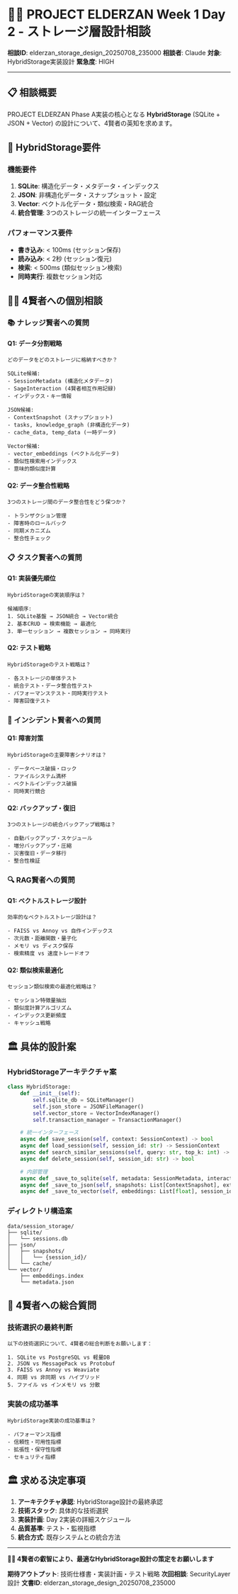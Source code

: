 # 🧙‍♂️ PROJECT ELDERZAN Week 1 Day 2 - ストレージ層設計相談

**相談ID**: elderzan_storage_design_20250708_235000
**相談者**: Claude
**対象**: HybridStorage実装設計
**緊急度**: HIGH

---

## 📋 **相談概要**

PROJECT ELDERZAN Phase A実装の核心となる **HybridStorage** (SQLite + JSON + Vector) の設計について、4賢者の英知を求めます。

## 🎯 **HybridStorage要件**

### **機能要件**
1. **SQLite**: 構造化データ・メタデータ・インデックス
2. **JSON**: 非構造化データ・スナップショット・設定
3. **Vector**: ベクトル化データ・類似検索・RAG統合
4. **統合管理**: 3つのストレージの統一インターフェース

### **パフォーマンス要件**
- **書き込み**: < 100ms (セッション保存)
- **読み込み**: < 2秒 (セッション復元)
- **検索**: < 500ms (類似セッション検索)
- **同時実行**: 複数セッション対応

## 🧙‍♂️ **4賢者への個別相談**

### **📚 ナレッジ賢者への質問**

#### **Q1: データ分割戦略**
```
どのデータをどのストレージに格納すべきか？

SQLite候補:
- SessionMetadata (構造化メタデータ)
- SageInteraction (4賢者相互作用記録)
- インデックス・キー情報

JSON候補:
- ContextSnapshot (スナップショット)
- tasks, knowledge_graph (非構造化データ)
- cache_data, temp_data (一時データ)

Vector候補:
- vector_embeddings (ベクトル化データ)
- 類似性検索用インデックス
- 意味的類似度計算
```

#### **Q2: データ整合性戦略**
```
3つのストレージ間のデータ整合性をどう保つか？

- トランザクション管理
- 障害時のロールバック
- 同期メカニズム
- 整合性チェック
```

### **📋 タスク賢者への質問**

#### **Q1: 実装優先順位**
```
HybridStorageの実装順序は？

候補順序:
1. SQLite基盤 → JSON統合 → Vector統合
2. 基本CRUD → 検索機能 → 最適化
3. 単一セッション → 複数セッション → 同時実行
```

#### **Q2: テスト戦略**
```
HybridStorageのテスト戦略は？

- 各ストレージの単体テスト
- 統合テスト・データ整合性テスト
- パフォーマンステスト・同時実行テスト
- 障害回復テスト
```

### **🚨 インシデント賢者への質問**

#### **Q1: 障害対策**
```
HybridStorageの主要障害シナリオは？

- データベース破損・ロック
- ファイルシステム満杯
- ベクトルインデックス破損
- 同時実行競合
```

#### **Q2: バックアップ・復旧**
```
3つのストレージの統合バックアップ戦略は？

- 自動バックアップ・スケジュール
- 増分バックアップ・圧縮
- 災害復旧・データ移行
- 整合性検証
```

### **🔍 RAG賢者への質問**

#### **Q1: ベクトルストレージ設計**
```
効率的なベクトルストレージ設計は？

- FAISS vs Annoy vs 自作インデックス
- 次元数・距離関数・量子化
- メモリ vs ディスク保存
- 検索精度 vs 速度トレードオフ
```

#### **Q2: 類似検索最適化**
```
セッション類似検索の最適化戦略は？

- セッション特徴量抽出
- 類似度計算アルゴリズム
- インデックス更新頻度
- キャッシュ戦略
```

## 🏛️ **具体的設計案**

### **HybridStorageアーキテクチャ案**
```python
class HybridStorage:
    def __init__(self):
        self.sqlite_db = SQLiteManager()
        self.json_store = JSONFileManager()
        self.vector_store = VectorIndexManager()
        self.transaction_manager = TransactionManager()

    # 統一インターフェース
    async def save_session(self, context: SessionContext) -> bool
    async def load_session(self, session_id: str) -> SessionContext
    async def search_similar_sessions(self, query: str, top_k: int) -> List[SessionContext]
    async def delete_session(self, session_id: str) -> bool

    # 内部管理
    async def _save_to_sqlite(self, metadata: SessionMetadata, interactions: List[SageInteraction])
    async def _save_to_json(self, snapshots: List[ContextSnapshot], extra_data: Dict)
    async def _save_to_vector(self, embeddings: List[float], session_id: str)
```

### **ディレクトリ構造案**
```
data/session_storage/
├── sqlite/
│   └── sessions.db
├── json/
│   ├── snapshots/
│   │   └── {session_id}/
│   └── cache/
└── vector/
    ├── embeddings.index
    └── metadata.json
```

## 🎯 **4賢者への総合質問**

### **技術選択の最終判断**
```
以下の技術選択について、4賢者の総合判断をお願いします：

1. SQLite vs PostgreSQL vs 軽量DB
2. JSON vs MessagePack vs Protobuf
3. FAISS vs Annoy vs Weaviate
4. 同期 vs 非同期 vs ハイブリッド
5. ファイル vs インメモリ vs 分散
```

### **実装の成功基準**
```
HybridStorage実装の成功基準は？

- パフォーマンス指標
- 信頼性・可用性指標
- 拡張性・保守性指標
- セキュリティ指標
```

## 🏛️ **求める決定事項**

1. **アーキテクチャ承認**: HybridStorage設計の最終承認
2. **技術スタック**: 具体的な技術選択
3. **実装計画**: Day 2実装の詳細スケジュール
4. **品質基準**: テスト・監視指標
5. **統合方式**: 既存システムとの統合方法

---

**🧙‍♂️ 4賢者の叡智により、最適なHybridStorage設計の策定をお願いします**

**期待アウトプット**: 技術仕様書・実装計画・テスト戦略
**次回相談**: SecurityLayer設計
**文書ID**: elderzan_storage_design_20250708_235000
